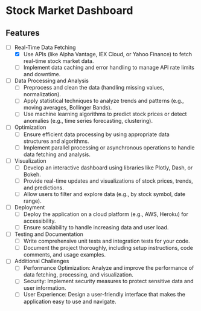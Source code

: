 # Stock Market Dashboard

## Features

- [ ] Real-Time Data Fetching
  - [x] Use APIs (like Alpha Vantage, IEX Cloud, or Yahoo Finance) to fetch real-time stock market data.
  - [ ] Implement data caching and error handling to manage API rate limits and downtime.
- [ ] Data Processing and Analysis
  - [ ] Preprocess and clean the data (handling missing values, normalization).
  - [ ] Apply statistical techniques to analyze trends and patterns (e.g., moving averages, Bollinger Bands).
  - [ ] Use machine learning algorithms to predict stock prices or detect anomalies (e.g., time series forecasting, clustering).
- [ ] Optimization
  - [ ] Ensure efficient data processing by using appropriate data structures and algorithms.
  - [ ] Implement parallel processing or asynchronous operations to handle data fetching and analysis.
- [ ] Visualization
  - [ ] Develop an interactive dashboard using libraries like Plotly, Dash, or Bokeh.
  - [ ] Provide real-time updates and visualizations of stock prices, trends, and predictions.
  - [ ] Allow users to filter and explore data (e.g., by stock symbol, date range).
- [ ] Deployment
  - [ ] Deploy the application on a cloud platform (e.g., AWS, Heroku) for accessibility.
  - [ ] Ensure scalability to handle increasing data and user load.
- [ ] Testing and Documentation
  - [ ] Write comprehensive unit tests and integration tests for your code.
  - [ ] Document the project thoroughly, including setup instructions, code comments, and usage examples.
- [ ] Additional Challenges
  - [ ] Performance Optimization: Analyze and improve the performance of data fetching, processing, and visualization.
  - [ ] Security: Implement security measures to protect sensitive data and user information.
  - [ ] User Experience: Design a user-friendly interface that makes the application easy to use and navigate.
